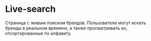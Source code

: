 # Live-search
Страница с живым поиском брендов. Пользователи могут искать бренды в реальном времени, а также просматривать их, отсортированные по алфавиту.
